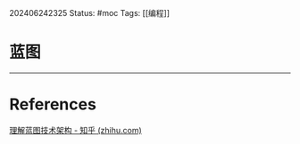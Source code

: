 202406242325
Status: #moc
Tags: [[编程]]
# 蓝图

---
# References
[理解蓝图技术架构 - 知乎 (zhihu.com)](https://zhuanlan.zhihu.com/p/92268112)
